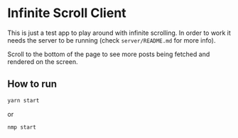 # Infinite Scroll Client

This is just a test app to play around with infinite scrolling. In order to work it needs the server to be running (check `server/README.md` for more info).

Scroll to the bottom of the page to see more posts being fetched and rendered on the screen.

## How to run

```bash
yarn start
```

or

```bash
nmp start
```
